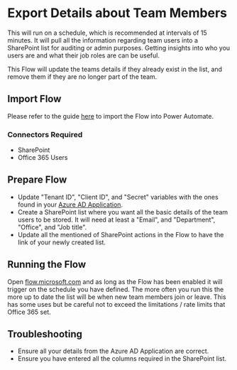 # Export Details about Team Members

This will run on a schedule, which is recommended at intervals of 15 minutes. It will pull all the information regarding team users into a SharePoint list for auditing or admin purposes. Getting insights into who you users are and what their job roles are can be useful.

This Flow will update the teams details if they already exist in the list, and remove them if they are no longer part of the team.

## Import Flow

Please refer to the guide [here](https://flow.microsoft.com/en-us/blog/import-export-bap-packages/#:~:text=Importing%20a%20flow%201%20To%20import%20a%20flow%2C,flow%20definition%20from%20the%20package%20More%20items...%20) to import the Flow into Power Automate.

### Connectors Required

- SharePoint
- Office 365 Users

## Prepare Flow

- Update "Tenant ID", "Client ID", and "Secret" variables with the ones found in your [Azure AD Application](https://github.com/harrytraynor/Power-Automate/blob/master/setupazureapp.md).
- Create a SharePoint list where you want all the basic details of the team users to be stored. It will need at least a "Email", and "Department", "Office", and "Job title".
- Update all the mentioned of SharePoint actions in the Flow to have the link of your newly created list.

## Running the Flow

Open [flow.microsoft.com](https://flow.microsoft.com) and as long as the Flow has been enabled it will trigger on the schedule you have defined. The more often you run this the more up to date the list will be when new team members join or leave. This has some uses but be careful not to exceed the limitations / rate limits that Office 365 set.

## Troubleshooting

- Ensure all your details from the Azure AD Application are correct.
- Ensure you have entered all the columns required in the SharePoint list.
